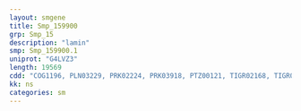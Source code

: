 ```yaml
---
layout: smgene
title: Smp_159900
grp: Smp_15
description: "lamin"
smp: Smp_159900.1
uniprot: "G4LVZ3"
length: 19569
cdd: "COG1196, PLN03229, PRK02224, PRK03918, PTZ00121, TIGR02168, TIGR02169, cl20210, pfam00038, pfam00932, pfam09528, pfam13514"
kk: ns
categories: sm
---
```

